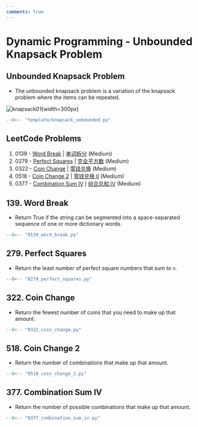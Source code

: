 ```yaml
---
comments: true
---
```


# Dynamic Programming - Unbounded Knapsack Problem

## Unbounded Knapsack Problem

-   The unbounded knapsack problem is a variation of the knapsack problem where the items can be repeated.

![knapsack01](../imgs/knapsack01.jpg){width=300px}

```python title="template/knapsack_unbounded.py"
--8<-- "template/knapsack_unbounded.py"
```

## LeetCode Problems

1. 0139 - [Word Break](https://leetcode.com/problems/word-break/) | [单词拆分](https://leetcode.cn/problems/word-break/) (Medium)
2. 0279 - [Perfect Squares](https://leetcode.com/problems/perfect-squares/) | [完全平方数](https://leetcode.cn/problems/perfect-squares/) (Medium)
3. 0322 - [Coin Change](https://leetcode.com/problems/coin-change/) | [零钱兑换](https://leetcode.cn/problems/coin-change/) (Medium)
4. 0518 - [Coin Change 2](https://leetcode.com/problems/coin-change-2/) | [零钱兑换 II](https://leetcode.cn/problems/coin-change-2/) (Medium)
5. 0377 - [Combination Sum IV](https://leetcode.com/problems/combination-sum-iv/) | [组合总和 IV](https://leetcode.cn/problems/combination-sum-iv/) (Medium)

## 139. Word Break

-   Return True if the string can be segmented into a space-separated sequence of one or more dictionary words.

```python
--8<-- "0139_word_break.py"
```

## 279. Perfect Squares

-   Return the least number of perfect square numbers that sum to `n`.

```python
--8<-- "0279_perfect_squares.py"
```

## 322. Coin Change

-   Return the fewest number of coins that you need to make up that amount.

```python
--8<-- "0322_coin_change.py"
```

## 518. Coin Change 2

-   Return the number of combinations that make up that amount.

```python
--8<-- "0518_coin_change_2.py"
```

## 377. Combination Sum IV

-   Return the number of possible combinations that make up that amount.

```python
--8<-- "0377_combination_sum_iv.py"
```
